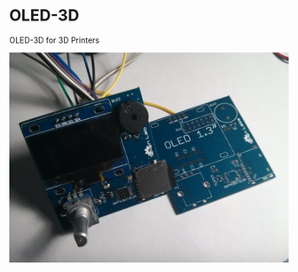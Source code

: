 # OLED-3D
OLED-3D for 3D Printers

![alt tag](https://github.com/CarlosRodriguezF/OLED-3D/blob/master/IMG_20150804_230441_zps2rxcoeox.jpg?raw=true)
